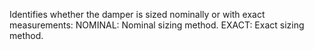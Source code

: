 ﻿Identifies whether the damper is sized nominally or with exact measurements:
NOMINAL: Nominal sizing method. 
EXACT: Exact sizing method.
